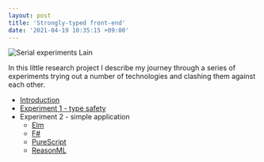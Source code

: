 ```yaml
---
layout: post
title: 'Strongly-typed front-end'
date: '2021-04-19 10:35:15 +09:00'
---
```


<img data-src="/images/strongly-typed-front-end/serial_experiments_lain.gif" alt="Serial experiments Lain" />

In this little research project I describe my journey through a series of experiments trying out a number of technologies and clashing them against each other.

* [Introduction](strongly-typed-front-end/2021-04-19-introduction)
* [Experiment 1 - type safety](strongly-typed-front-end/experiment-1/2021-04-19-experiment-1)
* Experiment 2 - simple application
  * [Elm](strongly-typed-front-end/experiment-2/2021-04-19-experiment-2-elm)
  * [F#](strongly-typed-front-end/experiment-2/2021-04-19-experiment-2-fsharp)
  * [PureScript](strongly-typed-front-end/experiment-2/2021-04-19-experiment-2-purescript)
  * [ReasonML](strongly-typed-front-end/experiment-2/2021-04-19-experiment-2-reasonml)
